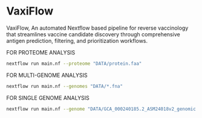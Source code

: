 # VaxiFlow
VaxiFlow, An automated Nextflow based pipeline for reverse vaccinology that streamlines vaccine candidate discovery through comprehensive antigen prediction, filtering, and prioritization workflows.

FOR PROTEOME ANALYSIS
```bash
nextflow run main.nf --proteome "DATA/protein.faa" 
```

FOR MULTI-GENOME ANALYSIS
```bash
nextflow run main.nf --genomes "DATA/*.fna" 
```

FOR SINGLE GENOME ANALYSIS
```bash
nextflow run main.nf --genome "DATA/GCA_000240185.2_ASM24018v2_genomic.fna" 
```
